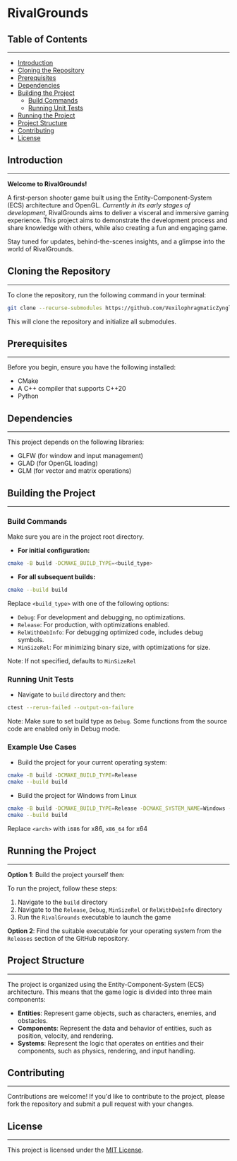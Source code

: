 # RivalGrounds


## Table of Contents
---------------------

* [Introduction](#introduction)
* [Cloning the Repository](#cloning-the-repository)
* [Prerequisites](#prerequisites)
* [Dependencies](#dependencies)
* [Building the Project](#building-the-project)
	+ [Build Commands](#build-commands)
	+ [Running Unit Tests](#running-unit-tests)
* [Running the Project](#running-the-project)
* [Project Structure](#project-structure)
* [Contributing](#contributing)
* [License](#license)

## Introduction
------------

**Welcome to RivalGrounds!**

A first-person shooter game built using the Entity-Component-System (ECS) architecture and OpenGL. *Currently in its early stages of development*, RivalGrounds aims to deliver a visceral and immersive gaming experience. This project aims to demonstrate the development process and share knowledge with others, while also creating a fun and engaging game.

 Stay tuned for updates, behind-the-scenes insights, and a glimpse into the world of RivalGrounds.

## Cloning the Repository
-------------------------

To clone the repository, run the following command in your terminal:

```bash
git clone --recurse-submodules https://github.com/VexilophragmaticZynglethorpean/RivalGrounds.git
```

This will clone the repository and initialize all submodules.

## Prerequisites
----------------

Before you begin, ensure you have the following installed:

- CMake
- A C++ compiler that supports C++20
- Python


## Dependencies
------------

This project depends on the following libraries:

* GLFW (for window and input management)
* GLAD (for OpenGL loading)
* GLM (for vector and matrix operations)

## Building the Project
---------------------
### Build Commands

Make sure you are in the project root directory.

* **For initial configuration:**
```bash
cmake -B build -DCMAKE_BUILD_TYPE=<build_type>
```
* **For all subsequent builds:**
```bash
cmake --build build
```
Replace `<build_type>` with one of the following options:

* `Debug`: For development and debugging, no optimizations.
* `Release`: For production, with optimizations enabled.
* `RelWithDebInfo`: For debugging optimized code, includes debug symbols.
* `MinSizeRel`: For minimizing binary size, with optimizations for size.

Note: If not specified, defaults to `MinSizeRel`

### Running Unit Tests

* Navigate to `build` directory and then:
```bash
ctest --rerun-failed --output-on-failure
```

Note: Make sure to set build type as `Debug`. Some functions from the source code are enabled only in Debug mode.

### Example Use Cases

* Build the project for your current operating system:
```bash
cmake -B build -DCMAKE_BUILD_TYPE=Release
cmake --build build
```

* Build the project for Windows from Linux
```bash
cmake -B build -DCMAKE_BUILD_TYPE=Release -DCMAKE_SYSTEM_NAME=Windows -DCMAKE_C_COMPILER=<arch>-w64-mingw32-gcc -DCMAKE_CXX_COMPILER=<arch>-w64-mingw32-g++ -DCMAKE_RC_COMPILER=<arch>-w64-mingw32-windres
cmake --build build
```
Replace `<arch>` with `i686` for x86, `x86_64` for x64

## Running the Project
----------------------
**Option 1**: Build the project yourself then:

To run the project, follow these steps:

1. Navigate to the `build` directory
2. Navigate to the `Release`, `Debug`, `MinSizeRel` or `RelWithDebInfo` directory
3. Run the `RivalGrounds` executable to launch the game

**Option 2**: Find the suitable executable for your operating system from the `Releases` section of the GitHub repository.

## Project Structure
-------------------

The project is organized using the Entity-Component-System (ECS) architecture. This means that the game logic is divided into three main components:

* **Entities**: Represent game objects, such as characters, enemies, and obstacles.
* **Components**: Represent the data and behavior of entities, such as position, velocity, and rendering.
* **Systems**: Represent the logic that operates on entities and their components, such as physics, rendering, and input handling.

## Contributing
------------

Contributions are welcome! If you'd like to contribute to the project, please fork the repository and submit a pull request with your changes.

## License
-------

This project is licensed under the [MIT License](LICENSE).
